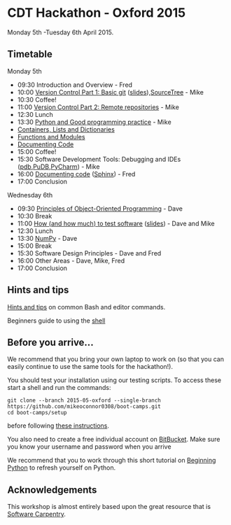 # CDT Hackathon - Oxford 2015

Monday 5th -Tuesday 6th April 2015.

## Timetable

Monday 5th

* 09:30 Introduction and Overview - Fred
* 10:00 [Version Control Part 1: Basic git](version-control/ReadMeSession1.md) ([slides](http://karthik.github.io/git_intro/#/slide-title)),[SourceTree](http://www.sourcetreeapp.com/) - Mike
* 10:30 Coffee!
* 11:00 [Version Control Part 2: Remote repositories](version-control/ReadMeSession2.md) - Mike
* 12:30 Lunch
* 13:30 [Python and Good programming practice](Python/python_and_good_programming_practice.md) - Mike
 * [Containers, Lists and Dictionaries](Python/1_lists_and_dictionaries.md)
 * [Functions and Modules](Python/2_functions_and_modules.md)
 * [Documenting Code](Python/3_documenting_code.md)
* 15:00 Coffee!
* 15:30 Software Development Tools: Debugging and IDEs ([pdb](https://docs.python.org/2/library/pdb.html),[PuDB](https://docs.python.org/2/library/pdb.html),[PyCharm](https://www.jetbrains.com/pycharm/)) - Mike
* 16:00 [Documenting code](Python/3_documenting_code.md) ([Sphinx](sphinx-doc.org)) - Fred
* 17:00 Conclusion 

Wednesday 6th

* 09:30 [Principles of Object-Oriented Programming](Python/4_object_orientation.md) - Dave
* 10:30 Break
* 11:00 [How (and how much) to test software](testing/README.md) ([slides](testing/Testing.ppt)) - Dave and Mike
* 12:30 Lunch
* 13:30 [NumPy](Python/5_numpy.md) - Dave
* 15:00 Break
* 15:30 Software Design Principles - Dave and Fred
* 16:00 Other Areas - Dave, Mike, Fred
* 17:00 Conclusion

## Hints and tips

[Hints and tips](HintsAndTips.md) on common Bash and editor commands.

Beginners guide to using the [shell](shell/README.md)
## Before you arrive...

We recommend that you bring your own laptop to work on (so 
that you can easily continue to use the same tools for the hackathon!).

You should test your installation using our testing scripts. To access these start a shell and run the 
commands:

    git clone --branch 2015-05-oxford --single-branch  https://github.com/mikeoconnor0308/boot-camps.git
    cd boot-camps/setup

before following [these instructions](setup/README.md).

You also need to create a free individual account on 
[BitBucket](https://bitbucket.org/account/signup/). Make sure 
you know your username and password when you arrive

We recommend that you to work through this short tutorial on 
[Beginning Python](http://chryswoods.com/beginning_python) to refresh yourself on Python. 

## Acknowledgements 

This workshop is almost entirely based upon the great resource that is [Software Carpentry](https://software-carpentry.org/).
